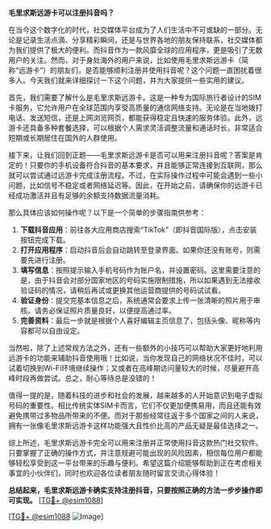 **毛里求斯远游卡可以注册抖音吗？**

在当今这个数字化的时代，社交媒体平台成为了人们生活中不可或缺的一部分。无论是记录生活点滴、分享精彩瞬间，还是与世界各地的朋友保持联系，社交媒体都为我们提供了极大的便利。而抖音作为一款风靡全球的应用程序，更是吸引了无数用户的关注。然而，对于身处海外的用户来说，比如使用毛里求斯远游卡（简称“远游卡”）的朋友们，是否能够顺利注册并使用抖音呢？这个问题一直困扰着很多人。今天我们就来详细探讨一下这个问题，并为大家提供一些实用的建议。

首先，我们需要了解什么是毛里求斯远游卡。这是一种专为国际旅行者设计的SIM卡服务，它允许用户在全球范围内享受高质量的通信网络支持。无论是在当地拨打电话、发送短信，还是上网浏览网页，都能获得稳定且快速的服务体验。此外，远游卡还具备多种套餐选择，可以根据个人需求灵活调整流量和通话时长，非常适合短期或长期居住在国外的人群使用。

接下来，让我们回到正题——毛里求斯远游卡是否可以用来注册抖音呢？答案是肯定的！只要你的手机设备符合抖音的基本要求，并且能够正常连接到互联网，那么就可以尝试通过远游卡完成注册流程。不过，在实际操作过程中可能会遇到一些小问题，比如信号不稳定或者网络延迟等。因此，在开始之前，请确保你的远游卡已经成功激活并且有足够的余额支持数据流量消耗。

那么具体应该如何操作呢？以下是一个简单的步骤指南供参考：

1. **下载抖音应用**：前往各大应用商店搜索“TikTok”（即抖音国际版），点击安装按钮完成下载。
2. **打开应用程序**：启动抖音后会自动跳转至登录界面。如果你还没有账号，则需要先进行注册。
3. **填写信息**：按照提示输入手机号码作为账户名，并设置密码。这里需要注意的是，由于抖音会对部分国家地区的号码实施限制措施，所以如果遇到无法接收验证码的情况，请稍后再试或更换其他运营商提供的号码试试看。
4. **验证身份**：提交完基本信息之后，系统通常会要求上传一张清晰的照片用于审核。请务必保证照片质量良好，以便提高通过率。
5. **完善资料**：最后一步就是根据个人喜好编辑主页信息了，包括头像、昵称等内容都可以自由设定。

当然啦，除了上述常规方法之外，还有一些额外的小技巧可以帮助大家更好地利用远游卡的功能来辅助抖音使用哦！比如说，当你发现自己的网络状况不佳时，可以试着切换到Wi-Fi环境继续操作；又或者在高峰期访问量较大的时候，尽量避开高峰时段再做尝试。总之，耐心等待总是没错的！

值得一提的是，随着科技的进步和社会的发展，越来越多的人开始意识到电子虚拟号码的重要性。相比传统实体SIM卡而言，它们不仅更加便携易用，而且还能有效避免携带过多物品所带来的不便。而对于那些经常往返于多个国家之间的人来说，拥有一张像毛里求斯远游卡这样功能强大且性价比高的产品无疑是最佳选择之一。

综上所述，毛里求斯远游卡完全可以用来注册并正常使用抖音这款热门社交软件。只要掌握了正确的操作方式，并注意规避可能出现的风险因素，相信每位用户都能够轻松享受到这一平台带来的乐趣与便利。希望这篇介绍能够帮助到正在考虑相关事宜的小伙伴们，同时也欢迎各位读者朋友随时留言交流心得体验！

**总结起来，毛里求斯远游卡确实支持注册抖音，只要按照正确的方法一步步操作即可实现。** [[TG💪+ @esim1088](https://t.me/s/esim1088)]

[[TG💪+ @esim1088](https://t.me/s/esim1088) ![Image](https://i.postimg.cc/4NQfJmqS/Snipaste-2025-05-13-00-14-12.png)]
